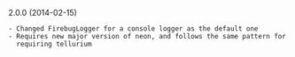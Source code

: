 2.0.0 (2014-02-15)

    - Changed FirebugLogger for a console logger as the default one
    - Requires new major version of neon, and follows the same pattern for
      requiring tellurium